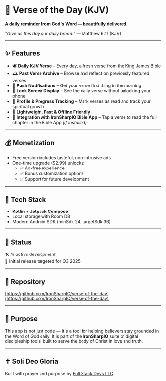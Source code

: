 # 📖 Verse of the Day (KJV)

**A daily reminder from God's Word — beautifully delivered.**

_“Give us this day our daily bread.”_ — Matthew 6:11 (KJV)

---

## ✨ Features

- 🕊️ **Daily KJV Verse** – Every day, a fresh verse from the King James Bible
- 🕰️ **Past Verse Archive** – Browse and reflect on previously featured verses
- 🔔 **Push Notifications** – Get your verse first thing in the morning
- 🔐 **Lock Screen Display** – See the daily verse without unlocking your phone
- 👤 **Profile & Progress Tracking** – Mark verses as read and track your spiritual growth
- 🧠 **Lightweight, Fast & Offline Friendly**
- 🤝 **Integration with IronSharpIO Bible App** – Tap a verse to read the full chapter in the Bible App *(if installed)*

---

## 💰 Monetization

- Free version includes tasteful, non-intrusive ads
- One-time upgrade ($2.99) unlocks:
  - ✅ Ad-free experience
  - ✅ Bonus customization options
  - ✅ Support for future development

---

## 🔧 Tech Stack

- **Kotlin + Jetpack Compose**
- Local storage with Room DB
- Modern Android SDK (minSdk 24, targetSdk 36)

---

## 🚧 Status

🛠️ *In active development*  
📲 Initial release targeted for Q3 2025

---

## 📍 Repository

[https://github.com/IronSharpIO/verse-of-the-day](https://github.com/IronSharpIO/verse-of-the-day)

---

## 🙏 Purpose

This app is not just code — it's a tool for helping believers stay grounded in the Word of God daily. It is part of the **IronSharpIO** suite of digital discipleship tools, built to serve the body of Christ in love and truth.

---

## ✝️ Soli Deo Gloria

Built with prayer and purpose by [Full Stack Devs LLC](https://www.fullstackdevs.pro).
